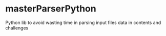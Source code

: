 # masterParserPython
Python lib to avoid wasting time in parsing input files data in contents and challenges
